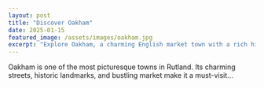 ```yaml
---
layout: post
title: "Discover Oakham"
date: 2025-01-15
featured_image: /assets/images/oakham.jpg
excerpt: "Explore Oakham, a charming English market town with a rich history and vibrant culture."
---
```


Oakham is one of the most picturesque towns in Rutland. Its charming streets, historic landmarks, and bustling market make it a must-visit...
